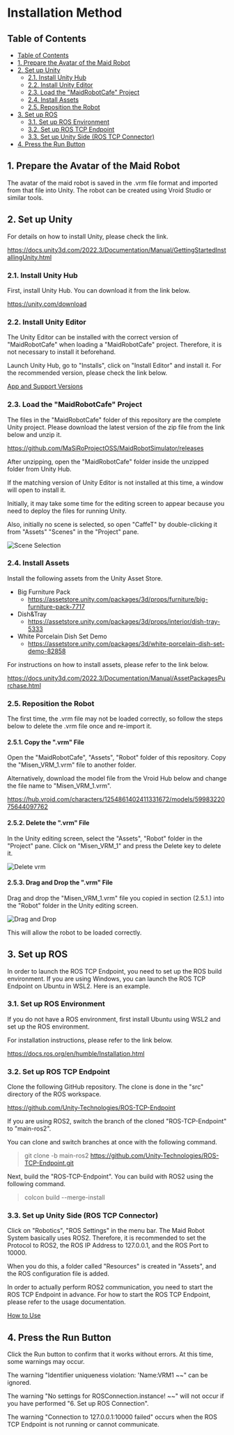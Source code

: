 # Installation Method

## Table of Contents

<!-- @import "[TOC]" {cmd="toc" depthFrom=2 depthTo=3 orderedList=false} -->
<!-- code_chunk_output -->

- [Table of Contents](#table-of-contents)
- [1. Prepare the Avatar of the Maid Robot](#1-prepare-the-avatar-of-the-maid-robot)
- [2. Set up Unity](#2-set-up-unity)
  - [2.1. Install Unity Hub](#21-install-unity-hub)
  - [2.2. Install Unity Editor](#22-install-unity-editor)
  - [2.3. Load the "MaidRobotCafe" Project](#23-load-the-maidrobotcafe-project)
  - [2.4. Install Assets](#24-install-assets)
  - [2.5. Reposition the Robot](#25-reposition-the-robot)
- [3. Set up ROS](#3-set-up-ros)
  - [3.1. Set up ROS Environment](#31-set-up-ros-environment)
  - [3.2. Set up ROS TCP Endpoint](#32-set-up-ros-tcp-endpoint)
  - [3.3. Set up Unity Side (ROS TCP Connector)](#33-set-up-unity-side-ros-tcp-connector)
- [4. Press the Run Button](#4-press-the-run-button)

<!-- /code_chunk_output -->

## 1. Prepare the Avatar of the Maid Robot

The avatar of the maid robot is saved in the .vrm file format and imported from that file into Unity. The robot can be created using Vroid Studio or similar tools.

## 2. Set up Unity

For details on how to install Unity, please check the link.

<https://docs.unity3d.com/2022.3/Documentation/Manual/GettingStartedInstallingUnity.html>

### 2.1. Install Unity Hub

First, install Unity Hub. You can download it from the link below.

<https://unity.com/download>

### 2.2. Install Unity Editor

The Unity Editor can be installed with the correct version of "MaidRobotCafe" when loading a "MaidRobotCafe" project. Therefore, it is not necessary to install it beforehand.

Launch Unity Hub, go to "Installs", click on "Install Editor" and install it. For the recommended version, please check the link below.

[App and Support Versions](../version/support_version_en.md)

### 2.3. Load the "MaidRobotCafe" Project

The files in the "MaidRobotCafe" folder of this repository are the complete Unity project. Please download the latest version of the zip file from the link below and unzip it.

<https://github.com/MaSiRoProjectOSS/MaidRobotSimulator/releases>

After unzipping, open the "MaidRobotCafe" folder inside the unzipped folder from Unity Hub.

If the matching version of Unity Editor is not installed at this time, a window will open to install it.

Initially, it may take some time for the editing screen to appear because you need to deploy the files for running Unity.

Also, initially no scene is selected, so open "CaffeT" by double-clicking it from "Assets" "Scenes" in the "Project" pane.

![Scene Selection](./select_scenes.png)

### 2.4. Install Assets

Install the following assets from the Unity Asset Store.

- Big Furniture Pack
  - <https://assetstore.unity.com/packages/3d/props/furniture/big-furniture-pack-7717>
- Dish&Tray
  - <https://assetstore.unity.com/packages/3d/props/interior/dish-tray-5333>
- White Porcelain Dish Set Demo
  - <https://assetstore.unity.com/packages/3d/white-porcelain-dish-set-demo-82858>

For instructions on how to install assets, please refer to the link below.

<https://docs.unity3d.com/2022.3/Documentation/Manual/AssetPackagesPurchase.html>

### 2.5. Reposition the Robot

The first time, the .vrm file may not be loaded correctly, so follow the steps below to delete the .vrm file once and re-import it.

#### 2.5.1. Copy the ".vrm" File

Open the "MaidRobotCafe", "Assets", "Robot" folder of this repository. Copy the "Misen_VRM_1.vrm" file to another folder.

Alternatively, download the model file from the Vroid Hub below and change the file name to "Misen_VRM_1.vrm".

<https://hub.vroid.com/characters/1254861402411331672/models/5998322075644097762>

#### 2.5.2. Delete the ".vrm" File

In the Unity editing screen, select the "Assets", "Robot" folder in the "Project" pane. Click on "Misen_VRM_1" and press the Delete key to delete it.

![Delete vrm](./delete_vrm.png)

#### 2.5.3. Drag and Drop the ".vrm" File

Drag and drop the "Misen_VRM_1.vrm" file you copied in section (2.5.1.) into the "Robot" folder in the Unity editing screen.

![Drag and Drop](./drag_and_drop_vrm.png)

This will allow the robot to be loaded correctly.

## 3. Set up ROS

In order to launch the ROS TCP Endpoint, you need to set up the ROS build environment. If you are using Windows, you can launch the ROS TCP Endpoint on Ubuntu in WSL2. Here is an example.

### 3.1. Set up ROS Environment

If you do not have a ROS environment, first install Ubuntu using WSL2 and set up the ROS environment.

For installation instructions, please refer to the link below.

<https://docs.ros.org/en/humble/Installation.html>

### 3.2. Set up ROS TCP Endpoint

Clone the following GitHub repository. The clone is done in the "src" directory of the ROS workspace.

<https://github.com/Unity-Technologies/ROS-TCP-Endpoint>

If you are using ROS2, switch the branch of the cloned "ROS-TCP-Endpoint" to "main-ros2".

You can clone and switch branches at once with the following command.

> git clone -b main-ros2 https://github.com/Unity-Technologies/ROS-TCP-Endpoint.git

Next, build the "ROS-TCP-Endpoint". You can build with ROS2 using the following command.

> colcon build --merge-install

### 3.3. Set up Unity Side (ROS TCP Connector)

Click on "Robotics", "ROS Settings" in the menu bar. The Maid Robot System basically uses ROS2. Therefore, it is recommended to set the Protocol to ROS2, the ROS IP Address to 127.0.0.1, and the ROS Port to 10000.

When you do this, a folder called "Resources" is created in "Assets", and the ROS configuration file is added.

In order to actually perform ROS2 communication, you need to start the ROS TCP Endpoint in advance. For how to start the ROS TCP Endpoint, please refer to the usage documentation.

[How to Use](../how_to_use/how_to_use_doc_en.md)

## 4. Press the Run Button

Click the Run button to confirm that it works without errors. At this time, some warnings may occur.

The warning "Identifier uniqueness violation: 'Name:VRM1 ~~" can be ignored.

The warning "No settings for ROSConnection.instance! ~~" will not occur if you have performed "6. Set up ROS Connection".

The warning "Connection to 127.0.0.1:10000 failed" occurs when the ROS TCP Endpoint is not running or cannot communicate.

